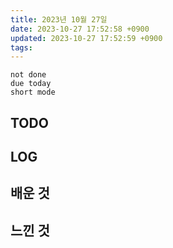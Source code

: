 ```yaml
---
title: 2023년 10월 27일
date: 2023-10-27 17:52:58 +0900
updated: 2023-10-27 17:52:59 +0900
tags: 
---
```


```tasks
not done 
due today
short mode
```

## TODO



## LOG

## 배운 것

## 느낀 것